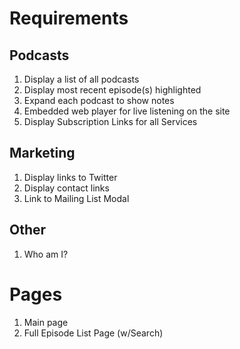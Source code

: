 # Requirements

## Podcasts

1. Display a list of all podcasts
2. Display most recent episode(s) highlighted
3. Expand each podcast to show notes
4. Embedded web player for live listening on the site
5. Display Subscription Links for all Services

## Marketing

1. Display links to Twitter
2. Display contact links
3. Link to Mailing List Modal

## Other

1. Who am I?

# Pages

1. Main page
2. Full Episode List Page (w/Search)
